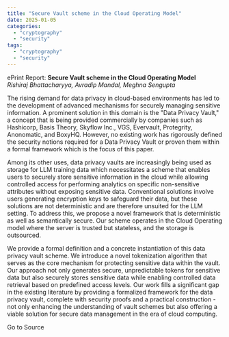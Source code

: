 ```yaml
---
title: "Secure Vault scheme in the Cloud Operating Model"
date: 2025-01-05
categories: 
  - "cryptography"
  - "security"
tags: 
  - "cryptography"
  - "security"
---
```


ePrint Report: **Secure Vault scheme in the Cloud Operating Model**  
_Rishiraj Bhattacharyya, Avradip Mandal, Meghna Sengupta_

The rising demand for data privacy in cloud-based environments has led to the development of advanced mechanisms for securely managing sensitive information. A prominent solution in this domain is the "Data Privacy Vault," a concept that is being provided commercially by companies such as Hashicorp, Basis Theory, Skyflow Inc., VGS, Evervault, Protegrity, Anonomatic, and BoxyHQ. However, no existing work has rigorously defined the security notions required for a Data Privacy Vault or proven them within a formal framework which is the focus of this paper.  
  
Among its other uses, data privacy vaults are increasingly being used as storage for LLM training data which necessitates a scheme that enables users to securely store sensitive information in the cloud while allowing controlled access for performing analytics on specific non-sensitive attributes without exposing sensitive data. Conventional solutions involve users generating encryption keys to safeguard their data, but these solutions are not deterministic and are therefore unsuited for the LLM setting. To address this, we propose a novel framework that is deterministic as well as semantically secure. Our scheme operates in the Cloud Operating model where the server is trusted but stateless, and the storage is outsourced.  
  
We provide a formal definition and a concrete instantiation of this data privacy vault scheme. We introduce a novel tokenization algorithm that serves as the core mechanism for protecting sensitive data within the vault. Our approach not only generates secure, unpredictable tokens for sensitive data but also securely stores sensitive data while enabling controlled data retrieval based on predefined access levels. Our work fills a significant gap in the existing literature by providing a formalized framework for the data privacy vault, complete with security proofs and a practical construction - not only enhancing the understanding of vault schemes but also offering a viable solution for secure data management in the era of cloud computing.

Go to Source
